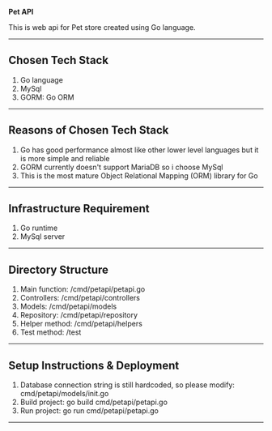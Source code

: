**Pet API**

This is web api for Pet store created using Go language.

---

## Chosen Tech Stack

1. Go language
2. MySql
3. GORM: Go ORM

---

## Reasons of Chosen Tech Stack

1. Go has good performance almost like other lower level languages but it is more simple and reliable
2. GORM currently doesn't support MariaDB so i choose MySql
3. This is the most mature Object Relational Mapping (ORM) library for Go

---

## Infrastructure Requirement

1. Go runtime
2. MySql server

---

## Directory Structure

1. Main function: /cmd/petapi/petapi.go
2. Controllers: /cmd/petapi/controllers
3. Models: /cmd/petapi/models
4. Repository: /cmd/petapi/repository
5. Helper method: /cmd/petapi/helpers
6. Test method: /test

---

## Setup Instructions & Deployment

1. Database connection string is still hardcoded, so please modify: cmd/petapi/models/init.go
2. Build project: go build cmd/petapi/petapi.go
3. Run project: go run cmd/petapi/petapi.go

---